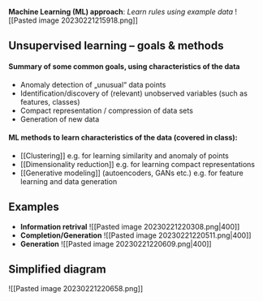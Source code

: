 **Machine Learning (ML) approach**: *Learn rules using example data*
![[Pasted image 20230221215918.png]]

## Unsupervised learning – goals & methods

#### Summary of some common goals, using characteristics of the data
- Anomaly detection of „unusual“ data points  
- Identification/discovery of (relevant) unobserved variables (such as features, classes)
- Compact representation / compression of data sets
- Generation of new data
#### ML methods to learn characteristics of the data (covered in class):
- [[Clustering]] e.g. for learning similarity and anomaly of points  
- [[Dimensionality reduction]] e.g. for learning compact representations  
- [[Generative modeling]] (autoencoders, GANs etc.) e.g. for feature learning and data generation

## Examples
- **Information retrival**
		![[Pasted image 20230221220308.png|400]]
- **Completion/Generation**
![[Pasted image 20230221220511.png|400]]
- **Generation**
![[Pasted image 20230221220609.png|400]]

## Simplified diagram
![[Pasted image 20230221220658.png]]

